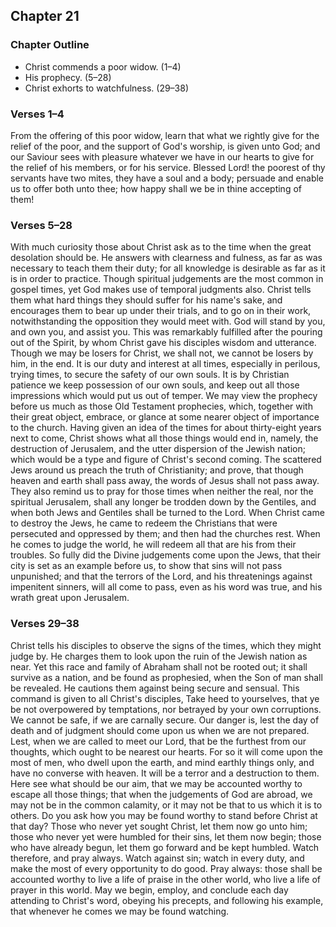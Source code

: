 ## Chapter 21

### Chapter Outline

- Christ commends a poor widow. (1–4)
- His prophecy. (5–28)
- Christ exhorts to watchfulness. (29–38)

### Verses 1–4

From the offering of this poor widow, learn that what we rightly give for the relief of the poor, and the support of God's worship, is given unto God; and our Saviour sees with pleasure whatever we have in our hearts to give for the relief of his members, or for his service. Blessed Lord! the poorest of thy servants have two mites, they have a soul and a body; persuade and enable us to offer both unto thee; how happy shall we be in thine accepting of them!

### Verses 5–28

With much curiosity those about Christ ask as to the time when the great desolation should be. He answers with clearness and fulness, as far as was necessary to teach them their duty; for all knowledge is desirable as far as it is in order to practice. Though spiritual judgements are the most common in gospel times, yet God makes use of temporal judgments also. Christ tells them what hard things they should suffer for his name's sake, and encourages them to bear up under their trials, and to go on in their work, notwithstanding the opposition they would meet with. God will stand by you, and own you, and assist you. This was remarkably fulfilled after the pouring out of the Spirit, by whom Christ gave his disciples wisdom and utterance. Though we may be losers for Christ, we shall not, we cannot be losers by him, in the end. It is our duty and interest at all times, especially in perilous, trying times, to secure the safety of our own souls. It is by Christian patience we keep possession of our own souls, and keep out all those impressions which would put us out of temper. We may view the prophecy before us much as those Old Testament prophecies, which, together with their great object, embrace, or glance at some nearer object of importance to the church. Having given an idea of the times for about thirty-eight years next to come, Christ shows what all those things would end in, namely, the destruction of Jerusalem, and the utter dispersion of the Jewish nation; which would be a type and figure of Christ's second coming. The scattered Jews around us preach the truth of Christianity; and prove, that though heaven and earth shall pass away, the words of Jesus shall not pass away. They also remind us to pray for those times when neither the real, nor the spiritual Jerusalem, shall any longer be trodden down by the Gentiles, and when both Jews and Gentiles shall be turned to the Lord. When Christ came to destroy the Jews, he came to redeem the Christians that were persecuted and oppressed by them; and then had the churches rest. When he comes to judge the world, he will redeem all that are his from their troubles. So fully did the Divine judgements come upon the Jews, that their city is set as an example before us, to show that sins will not pass unpunished; and that the terrors of the Lord, and his threatenings against impenitent sinners, will all come to pass, even as his word was true, and his wrath great upon Jerusalem.

### Verses 29–38

Christ tells his disciples to observe the signs of the times, which they might judge by. He charges them to look upon the ruin of the Jewish nation as near. Yet this race and family of Abraham shall not be rooted out; it shall survive as a nation, and be found as prophesied, when the Son of man shall be revealed. He cautions them against being secure and sensual. This command is given to all Christ's disciples, Take heed to yourselves, that ye be not overpowered by temptations, nor betrayed by your own corruptions. We cannot be safe, if we are carnally secure. Our danger is, lest the day of death and of judgment should come upon us when we are not prepared. Lest, when we are called to meet our Lord, that be the furthest from our thoughts, which ought to be nearest our hearts. For so it will come upon the most of men, who dwell upon the earth, and mind earthly things only, and have no converse with heaven. It will be a terror and a destruction to them. Here see what should be our aim, that we may be accounted worthy to escape all those things; that when the judgements of God are abroad, we may not be in the common calamity, or it may not be that to us which it is to others. Do you ask how you may be found worthy to stand before Christ at that day? Those who never yet sought Christ, let them now go unto him; those who never yet were humbled for their sins, let them now begin; those who have already begun, let them go forward and be kept humbled. Watch therefore, and pray always. Watch against sin; watch in every duty, and make the most of every opportunity to do good. Pray always: those shall be accounted worthy to live a life of praise in the other world, who live a life of prayer in this world. May we begin, employ, and conclude each day attending to Christ's word, obeying his precepts, and following his example, that whenever he comes we may be found watching.

